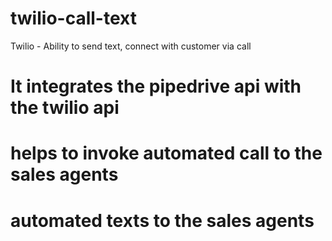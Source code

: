 # twilio-call-text
Twilio - Ability to send text, connect with customer via call

# It integrates the pipedrive api with the twilio api
# helps to invoke automated call to the sales agents
# automated texts to the sales agents

